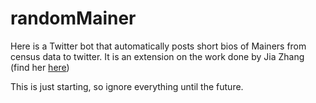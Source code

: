 # randomMainer

Here is a Twitter bot that automatically posts short bios of Mainers from census data to twitter.
It is an extension on the work done by Jia Zhang (find her [here](https://github.com/jjjiia))


This is just starting, so ignore everything until the future.
